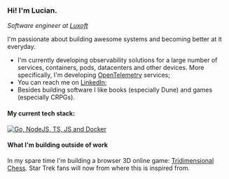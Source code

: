 ### Hi! I'm Lucian. 

*Software engineer at [Luxoft](https://www.luxoft.com/)*

I'm passionate about building awesome systems and becoming better at it everyday.

- I'm currently developing observability solutions for a large number of services, containers, pods, datacenters and other devices. More specifically, I'm developing [OpenTelemetry](https://opentelemetry.io/) services;
- You can reach me on [LinkedIn](https://www.linkedin.com/in/lucian-anghel-3a25331b6/);
- Besides building software I like books (especially Dune) and games (especially CRPGs).

#### My current tech stack: 
[![Go, NodeJS, TS, JS and Docker](https://skillicons.dev/icons?i=go,nodejs,ts,docker,postgresql,linux)](https://skillicons.dev)

#### What I'm building outside of work
In my spare time I'm building a browser 3D online game: [Tridimensional Chess](https://github.com/Anghel-Lucian/tri-d-chess). Star Trek fans will now from where this is inspired from.
